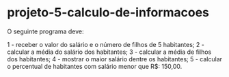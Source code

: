 # projeto-5-calculo-de-informacoes
O seguinte programa deve:

1 - receber o valor do salário e o número de filhos de 5 habitantes;
2 - calcular a média do salário dos habitantes;
3 - calcular a média de filhos dos habitantes;
4 - mostrar o maior salário dentre os habitantes;
5 - calcular o percentual de habitantes com salário menor que R$: 150,00.
